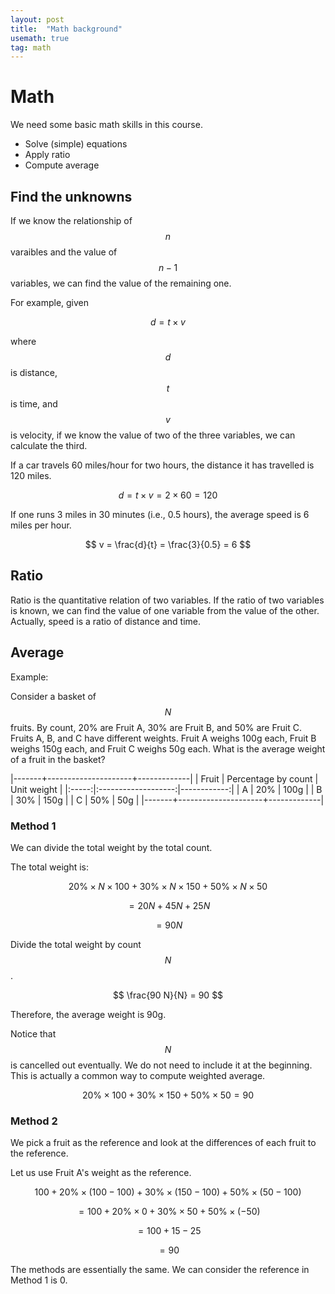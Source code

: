 ```yaml
---
layout: post
title:  "Math background" 
usemath: true
tag: math
---
```


# Math 

We need some basic math skills in this course.

* Solve (simple) equations 
* Apply ratio
* Compute average

## Find the unknowns 

If we know the relationship of $$n$$ varaibles and the value of $$n-1$$ variables,
we can find the value of the remaining one.

For example, given

$$ d = t \times v $$

where $$d$$ is distance, $$t$$ is time, and $$v$$ is velocity, if 
we know the value of two of the three variables, we can calculate the third.

If a car travels 60 miles/hour for two hours, the distance it has travelled
is 120 miles.

$$ d = t \times v = 2 \times 60 = 120 $$

If one runs 3 miles in 30 minutes (i.e., 0.5 hours), the average speed is 6 miles
per hour. 

$$ v = \frac{d}{t} = \frac{3}{0.5} = 6 $$

## Ratio

Ratio is the quantitative relation of two variables. If the ratio of two variables is known, 
we can find the value of one variable from the value of the other. Actually, speed is a 
ratio of distance and time. 

## Average

Example:

Consider a basket of $$N$$ fruits. By count, 20% are Fruit A, 30% are Fruit B,
and 50% are Fruit C.  Fruits A, B, and C have different weights. Fruit A weighs
100g each, Fruit B weighs 150g each, and Fruit C weighs 50g each. What is the
average weight of a fruit in the basket?

|-------+---------------------+-------------|
| Fruit | Percentage by count | Unit weight |
|:-----:|:-------------------:|------------:|
| A     | 20% | 100g | 
| B     | 30% | 150g | 
| C     | 50% | 50g  | 
|-------+---------------------+-------------|

### Method 1

We can divide the total weight by the total count. 

The total weight is:

$$ 20\% \times N \times 100 + 30\% \times N \times 150 + 50\% \times N \times 50 $$

$$ = 20 N + 45 N + 25 N $$

$$ = 90 N $$ 

Divide the total weight by count $$N$$.

$$ \frac{90 N}{N} = 90 $$ 

Therefore, the average weight is 90g.

Notice that $$N$$ is cancelled out eventually. We do not need to include it at
the beginning. This is actually a common way to compute weighted average. 

$$ 20\% \times 100 + 30\% \times 150 + 50\% \times 50 = 90$$

### Method 2

We pick a fruit as the reference and look at the differences of each fruit to the reference.  

Let us use Fruit A's weight as the reference. 

$$ 100 + 20\% \times (100 - 100) + 30\% \times (150 - 100) + 50\% \times (50 - 100) $$

$$ = 100 + 20\% \times 0 + 30\% \times 50 + 50\% \times (-50) $$

$$ = 100 + 15 - 25 $$

$$ = 90 $$

The methods are essentially the same. We can consider the reference in Method 1 is 0. 
